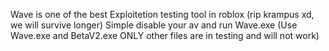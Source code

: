 Wave is one of the best Exploitetion testing tool in roblox
(rip krampus xd, we will survive longer)
Simple disable your av and run Wave.exe
(Use Wave.exe and BetaV2.exe ONLY other files are in testing and will not work)
